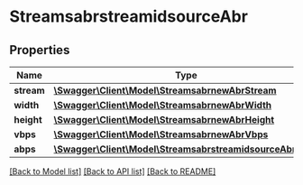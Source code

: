 # StreamsabrstreamidsourceAbr

## Properties
Name | Type | Description | Notes
------------ | ------------- | ------------- | -------------
**stream** | [**\Swagger\Client\Model\StreamsabrnewAbrStream**](StreamsabrnewAbrStream.md) |  | [optional] 
**width** | [**\Swagger\Client\Model\StreamsabrnewAbrWidth**](StreamsabrnewAbrWidth.md) |  | [optional] 
**height** | [**\Swagger\Client\Model\StreamsabrnewAbrHeight**](StreamsabrnewAbrHeight.md) |  | [optional] 
**vbps** | [**\Swagger\Client\Model\StreamsabrnewAbrVbps**](StreamsabrnewAbrVbps.md) |  | [optional] 
**abps** | [**\Swagger\Client\Model\StreamsabrstreamidsourceAbrAbps**](StreamsabrstreamidsourceAbrAbps.md) |  | [optional] 

[[Back to Model list]](../README.md#documentation-for-models) [[Back to API list]](../README.md#documentation-for-api-endpoints) [[Back to README]](../README.md)

